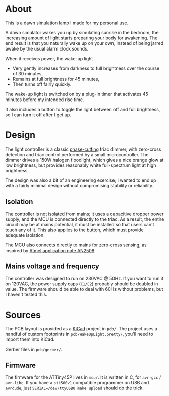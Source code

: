 # About

This is a dawn simulation lamp I made for my personal use.

A dawn simulator wakes you up by simulating sunrise in the bedroom; the increasing amount of light starts preparing your body for awakening.
The end result is that you naturally wake up on your own, instead of being jarred awake by the usual alarm clock sounds.

When it receives power, the wake-up light

 - Very gently increases from darkness to full brightness over the course of 30 minutes,
 - Remains at full brightness for 45 minutes,
 - Then turns off fairly quickly.

The wake-up light is switched on by a plug-in timer that activates 45 minutes before my intended rise time.

It also includes a button to toggle the light between off and full brightness, so I can turn it off after I get up.



# Design

The light controller is a classic [phase-cutting](https://en.wikipedia.org/wiki/Phase-fired_controller) triac dimmer, with zero-cross detection and triac control performed by a small microcontroller.
The dimmer drives a 150W halogen floodlight, which gives a nice orange glow at low brightness, but provides reasonably white full-spectrum light at high brightness.

The design was also a bit of an engineering exercise; I wanted to end up with a fairly minimal design without compromising stability or reliability.



## Isolation

The controller is not isolated from mains; it uses a capacitive dropper power supply, and the MCU is connected directly to the triac.
As a result, the entire circuit may be at mains potential, it must be installed so that users can't touch any of it.
This also applies to the button, which must provide adequate isolation.

The MCU also connects directly to mains for zero-cross sensing, as inspired by [Atmel application note AN2508](https://ww1.microchip.com/downloads/en/Appnotes/Atmel-2508-Zero-Cross-Detector_ApplicationNote_AVR182.pdf).


## Mains voltage and frequency

The controller was designed to run on 230VAC @ 50Hz.
If you want to run it on 120VAC, the power supply caps (`C1/C2`) probably should be doubled in value.
The firmware should be able to deal with 60Hz without problems, but I haven't tested this.


# Sources

The PCB layout is provided as a [KiCad](https://www.kicad.org/) project in `pcb/`.
The project uses a handful of custom footprints in `pcb/WakeUpLight.pretty/`, you'll need to import them into KiCad.

Gerber files in `pcb/gerber/`.

## Firmware

The firmware for the ATTiny45P lives in `mcu/`.
It is written in C, for `avr-gcc` / `avr-libc`.
If you have a `stk500v1` compatible programmer on USB and `avrdude`, just `SERIAL=/dev/ttyUSB0 make upload` should do the trick.
